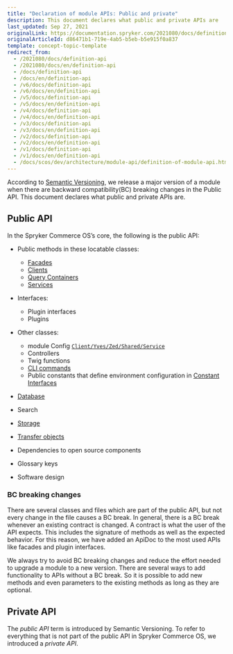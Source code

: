 ```yaml
---
title: "Declaration of module APIs: Public and private"
description: This document declares what public and private APIs are
last_updated: Sep 27, 2021
originalLink: https://documentation.spryker.com/2021080/docs/definition-api
originalArticleId: d86471b1-719e-4ab5-b5eb-b5e915f0a837
template: concept-topic-template
redirect_from:
  - /2021080/docs/definition-api
  - /2021080/docs/en/definition-api
  - /docs/definition-api
  - /docs/en/definition-api
  - /v6/docs/definition-api
  - /v6/docs/en/definition-api
  - /v5/docs/definition-api
  - /v5/docs/en/definition-api
  - /v4/docs/definition-api
  - /v4/docs/en/definition-api
  - /v3/docs/definition-api
  - /v3/docs/en/definition-api
  - /v2/docs/definition-api
  - /v2/docs/en/definition-api
  - /v1/docs/definition-api
  - /v1/docs/en/definition-api
  - /docs/scos/dev/architecture/module-api/definition-of-module-api.html
---
```


According to [Semantic Versioning](http://semver.org/), we release a major version of a module when there are backward compatibility(BC) breaking changes in the Public API. This document declares what public and private APIs are.

## Public API

In the Spryker Commerce OS’s core, the following is the public API:

* Public methods in these locatable classes:
    * [Facades](/docs/scos/dev/back-end-development/zed/business-layer/facade/facade.html)
    * [Clients](/docs/scos/dev/back-end-development/client/client.html)
    * [Query Containers](/docs/scos/dev/back-end-development/zed/persistence-layer/query-container/query-container.html)
    * [Services](/docs/scos/dev/back-end-development/messages-and-errors/registering-a-new-service.html)

* Interfaces:
    * Plugin interfaces
    * Plugins

* Other classes:
    * module Config [`Client/Yves/Zed/Shared/Service`](/docs/scos/dev/back-end-development/data-manipulation/configuration-management.html)
    * Controllers
    * Twig functions
    * [CLI commands](/docs/scos/dev/back-end-development/console-commands/implementing-a-new-console-command.html)
    * Public constants that define environment configuration in [Constant Interfaces](/docs/scos/dev/back-end-development/data-manipulation/configuration-management.html)
* [Database](/docs/scos/dev/back-end-development/zed/persistence-layer/database-schema-definition.html)
* Search
* [Storage](/docs/scos/dev/back-end-development/client/using-and-configuring-redis-as-a-key-value-storage.html)
* [Transfer objects](/docs/scos/dev/back-end-development/data-manipulation/data-ingestion/structural-preparations/creating-using-and-extending-the-transfer-objects.html)
* Dependencies to open source components
* Glossary keys
* Software design



### BC breaking changes

There are several classes and files which are part of the public API, but not every change in the file  causes a BC break. In general, there is a BC break whenever an existing contract is changed. A contract is what the user of the API expects. This includes the signature of methods as well as the expected behavior. For this reason, we have added an ApiDoc to the most used APIs like facades and plugin interfaces.

We always try to avoid BC breaking changes and reduce the effort needed to upgrade a module to a new version. There are several ways to add functionality to APIs without a BC break. So it is possible to add new methods and even parameters to the existing methods as long as they are optional.


## Private API

The *public API* term is introduced by Semantic Versioning. To refer to everything that is not part of the public API in Spryker Commerce OS, we introduced a *private API*.

